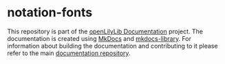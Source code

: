 # notation-fonts

This repository is part of the
[openLilyLib Documentation](https://github.com/openlilylib-documentation)
project. The documentation is created using [MkDocs](https://www.mkdocs.org) and
[mkdocs-library](https://uliska.github.io/mkdocs-library). For information about
building the documentation and contributing to it please refer to the main
[documentation repository](https://github.com/openlilylib-documentation/openlilylib-documentation.github.io).
